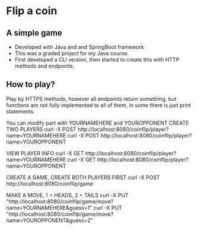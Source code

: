 # Flip a coin

## A simple game
- Developed with Java and and SpringBoot framework
- This was a graded project for my Java course.
- First developed a CLI version, then started to create this with HTTP methods and endpoints.

## How to play? 
Play by HTTPS methods, however all endpoints return something, but functions are not fully implemented to all of them, in some there is just print statements.

You can modify part with YOURNAMEHERE and YOUROPPONENT
CREATE TWO PLAYERS
curl -X POST http://localhost:8080/coinflip/player?name=YOURNAMEHERE
curl -X POST http://localhost:8080/coinflip/player?name=YOUROPPONENT

VIEW PLAYER INFO
curl -X GET http://localhost:8080/coinflip/player?name=YOURNAMEHERE
curl -X GET http://localhost:8080/coinflip/player?name=YOUROPPONENT

CREATE A GAME, CREATE BOTH PLAYERS FIRST
curl -X POST http://localhost:8080/coinflip/game

MAKE A MOVE, 1 = HEADS, 2 = TAILS
curl -X PUT "http://localhost:8080/coinflip/game/move?name=YOURNAMEHERE&guess=1"
curl -X PUT "http://localhost:8080/coinflip/game/move?name=YOUROPPONENT&guess=2"
